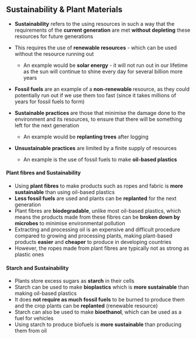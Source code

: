 Sustainability & Plant Materials
--------------------------------

* <b>Sustainability</b> refers to the using resources in such a way that the requirements of the <b>current generation</b> are met <b>without depleting</b> these resources for future generations
* This requires the use of <b>renewable resources</b> - which can be used without the resource running out

  + An example would be <b>solar energy</b> - it will not run out in our lifetime as the sun will continue to shine every day for several billion more years
* <b>Fossil fuels</b> are an example of a <b>non-renewable </b>resource, as they could potentially run out if we use them too fast (since it takes millions of years for fossil fuels to form)
* <b>Sustainable practices </b>are those that minimise the damage done to the environment and its resources, to ensure that there will be something left for the next generation

  + An example would be <b>replanting trees</b> after logging
* <b>Unsustainable practices</b> are limited by a finite supply of resources

  + An example is the use of fossil fuels to make <b>oil-based plastics</b>

#### Plant fibres and Sustainability

* Using <b>plant fibres</b> to make products such as ropes and fabric is <b>more sustainable</b> than using oil-based plastics
* <b>Less fossil fuels</b> are used and plants can be <b>replanted</b> for the next generation
* Plant fibres are <b>biodegradable</b>, unlike most oil-based plastics, which means the products made from these fibres can be <b>broken down by microbes</b> to minimise environmental pollution
* Extracting and processing oil is an expensive and difficult procedure compared to growing and processing plants, making plant-based products <b>easier</b> and <b>cheaper</b> to produce in developing countries
* However, the ropes made from plant fibres are typically not as strong as plastic ones

#### Starch and Sustainability

* Plants store excess sugars as <b>starch</b> in their cells
* Starch can be used to make <b>bioplastics</b> which is <b>more sustainable</b> than making oil-based plastics
* It does <b>not require as much fossil fuels</b> to be burned to produce them and the crop plants can be <b>replanted</b> (renewable resource)
* Starch can also be used to make <b>bioethanol</b>, which can be used as a fuel for vehicles
* Using starch to produce biofuels is <b>more sustainable </b>than producing them from oil